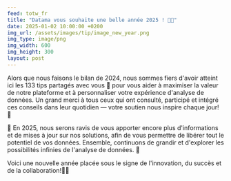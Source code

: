 ```yaml
---
feed: totw_fr
title: "Datama vous souhaite une belle année 2025 ! 🎇🎊"
date: 2025-01-02 10:00:00 +0200
img_url: /assets/images/tip/image_new_year.png
img_type: image/png
img_width: 600
img_height: 300
layout: post
---
```


Alors que nous faisons le bilan de 2024, nous sommes fiers d'avoir atteint ici les 133 tips partagés avec vous 🌟 pour vous aider à maximiser la valeur de notre plateforme et à personnaliser votre expérience d'analyse de données. Un grand merci à tous ceux qui ont consulté, participé et intégré ces conseils dans leur quotidien — votre soutien nous inspire chaque jour! 💖  

🎯 En 2025, nous serons ravis de vous apporter encore plus d'informations et de mises à jour sur nos solutions, afin de vous permettre de libérer tout le potentiel de vos données. Ensemble, continuons de grandir et d'explorer les possibilités infinies de l'analyse de données. 🚀  

Voici une nouvelle année placée sous le signe de l'innovation, du succès et de la collaboration!🥂✨  
